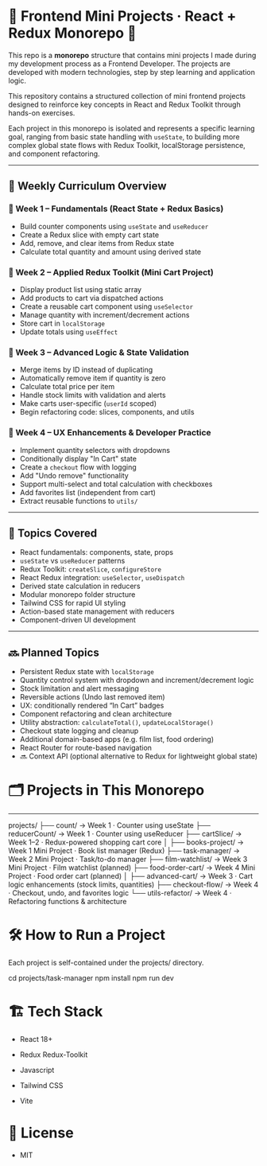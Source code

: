# 📘 Frontend Mini Projects · React + Redux Monorepo 🚀

This repo is a **monorepo** structure that contains mini projects I made during my development process as a Frontend Developer. The projects are developed with modern technologies, step by step learning and application logic.

This repository contains a structured collection of mini frontend projects designed to reinforce key concepts in React and Redux Toolkit through hands-on exercises.

Each project in this monorepo is isolated and represents a specific learning goal, ranging from basic state handling with `useState`, to building more complex global state flows with Redux Toolkit, localStorage persistence, and component refactoring.

---

## 📅 Weekly Curriculum Overview

### 🔹 Week 1 – Fundamentals (React State + Redux Basics)

- Build counter components using `useState` and `useReducer`
- Create a Redux slice with empty cart state
- Add, remove, and clear items from Redux state
- Calculate total quantity and amount using derived state

### 🔹 Week 2 – Applied Redux Toolkit (Mini Cart Project)

- Display product list using static array
- Add products to cart via dispatched actions
- Create a reusable cart component using `useSelector`
- Manage quantity with increment/decrement actions
- Store cart in `localStorage`
- Update totals using `useEffect`

### 🔹 Week 3 – Advanced Logic & State Validation

- Merge items by ID instead of duplicating
- Automatically remove item if quantity is zero
- Calculate total price per item
- Handle stock limits with validation and alerts
- Make carts user-specific (`userId` scoped)
- Begin refactoring code: slices, components, and utils

### 🔹 Week 4 – UX Enhancements & Developer Practice

- Implement quantity selectors with dropdowns
- Conditionally display "In Cart" state
- Create a `checkout` flow with logging
- Add "Undo remove" functionality
- Support multi-select and total calculation with checkboxes
- Add favorites list (independent from cart)
- Extract reusable functions to `utils/`

---

## 🧠 Topics Covered

- React fundamentals: components, state, props
- `useState` vs `useReducer` patterns
- Redux Toolkit: `createSlice`, `configureStore`
- React Redux integration: `useSelector`, `useDispatch`
- Derived state calculation in reducers
- Modular monorepo folder structure
- Tailwind CSS for rapid UI styling
- Action-based state management with reducers
- Component-driven UI development

---

## 🔜 Planned Topics

- Persistent Redux state with `localStorage`
- Quantity control system with dropdown and increment/decrement logic
- Stock limitation and alert messaging
- Reversible actions (Undo last removed item)
- UX: conditionally rendered “In Cart” badges
- Component refactoring and clean architecture
- Utility abstraction: `calculateTotal()`, `updateLocalStorage()`
- Checkout state logging and cleanup
- Additional domain-based apps (e.g. film list, food ordering)
- React Router for route-based navigation
- 🔜 Context API (optional alternative to Redux for lightweight global state)

# 🗂 Projects in This Monorepo

---

projects/
├── count/                   → Week 1 · Counter using useState
├── reducerCount/           → Week 1 · Counter using useReducer
├── cartSlice/              → Week 1–2 · Redux-powered shopping cart core
│
├── books-project/          → Week 1 Mini Project · Book list manager (Redux)
├── task-manager/           → Week 2 Mini Project · Task/to-do manager
├── film-watchlist/         → Week 3 Mini Project · Film watchlist (planned)
├── food-order-cart/        → Week 4 Mini Project · Food order cart (planned)
│
├── advanced-cart/          → Week 3 · Cart logic enhancements (stock limits, quantities)
├── checkout-flow/          → Week 4 · Checkout, undo, and favorites logic
└── utils-refactor/         → Week 4 · Refactoring functions & architecture



# 🛠 How to Run a Project
Each project is self-contained under the projects/ directory.

cd projects/task-manager
npm install
npm run dev


# 🏗 Tech Stack

 - React 18+

 - Redux Redux-Toolkit

 - Javascript

 - Tailwind CSS

 - Vite


 # 🔖 License

 - MIT


